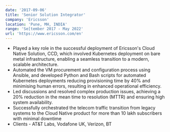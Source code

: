 ```yaml
---
date: '2017-09-06'
title: 'Senior Solution Integrator'
company: 'Ericsson'
location: 'Pune, MH, INDIA'
range: 'Se[tember 2017 - May 2022'
url: 'https://www.ericsson.com/en'
---
```


- Played a key role in the successful deployment of Ericsson's Cloud Native Solution, CCD, which involved Kubernetes deployment on bare metal infrastructure, enabling a seamless transition to a modern, scalable architecture.
- Automated the VM procurement and configuration process using Ansible, and developed Python and Bash scripts for automated Kubernetes deployments reducing provisioning time by 40% and minimising human errors, resulting in enhanced operational efficiency.
- Led discussions and resolved complex production issues, achieving a 20% reduction in the mean time to resolution (MTTR) and ensuring high system availability.
- Successfully orchestrated the telecom traffic transition from legacy systems to the Cloud Native product for more than 10 lakh subscribers with minimal downtime
- Clients - AT&T Labs, Vodafone UK, Verizon, BT
